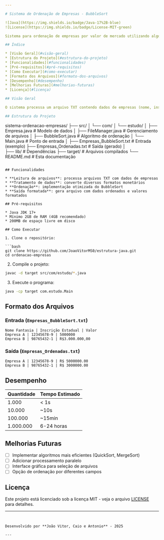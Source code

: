 ```yaml
---

# Sistema de Ordenação de Empresas - BubbleSort

![Java](https://img.shields.io/badge/Java-17%2B-blue)
![License](https://img.shields.io/badge/License-MIT-green)

Sistema para ordenação de empresas por valor de mercado utilizando algoritmo BubbleSort, desenvolvido em Java para a disciplina de Estrutura de Dados.

## Índice

* [Visão Geral](#visão-geral)
* [Estrutura do Projeto](#estrutura-do-projeto)
* [Funcionalidades](#funcionalidades)
* [Pré-requisitos](#pré-requisitos)
* [Como Executar](#como-executar)
* [Formato dos Arquivos](#formato-dos-arquivos)
* [Desempenho](#desempenho)
* [Melhorias Futuras](#melhorias-futuras)
* [Licença](#licença)

## Visão Geral

O sistema processa um arquivo TXT contendo dados de empresas (nome, inscrição estadual e valor de mercado) e gera um novo arquivo com os registros ordenados por valor de mercado em ordem decrescente.

## Estrutura do Projeto

```
sistema-ordenacao-empresas/
├── src/
│   └── com/
│       └── estudo/
│           ├── Empresa.java        # Modelo de dados
│           ├── FileManager.java    # Gerenciamento de arquivos
│           ├── BubbleSort.java     # Algoritmo de ordenação
│           └── Main.java           # Ponto de entrada
│
├── Empresas_BubbleSort.txt     # Entrada (exemplo)
├── Empresas_Ordenadas.txt      # Saída (gerado)
│  
├── lib/                            # Dependências
├── target/                         # Arquivos compilados
└── README.md                       # Esta documentação
```

## Funcionalidades

* **Leitura de arquivos**: processa arquivos TXT com dados de empresas
* **Tratamento de dados**: converte diversos formatos monetários
* **Ordenação**: implementação otimizada do BubbleSort
* **Saída formatada**: gera arquivo com dados ordenados e valores formatados

## Pré-requisitos

* Java JDK 17+
* Mínimo 2GB de RAM (4GB recomendado)
* 200MB de espaço livre em disco

## Como Executar

1. Clone o repositório:

```bash
git clone https://github.com/JoaoVitorMS0/estrutura-java.git
cd ordenacao-empresas
```

2. Compile o projeto:

```bash
javac -d target src/com/estudo/*.java
```

3. Execute o programa:

```bash
java -cp target com.estudo.Main
```

## Formato dos Arquivos

### Entrada (`Empresas_BubbleSort.txt`)

```
Nome Fantasia | Inscrição Estadual | Valor
Empresa A | 12345678-9 | 5000000
Empresa B | 98765432-1 | R$3.000.000,00
```

### Saída (`Empresas_Ordenadas.txt`)

```
Empresa A | 12345678-9 | R$ 5000000.00
Empresa B | 98765432-1 | R$ 3000000.00
```

## Desempenho

| Quantidade | Tempo Estimado |
| ---------- | -------------- |
| 1.000      | < 1s           |
| 10.000     | \~10s          |
| 100.000    | \~15min        |
| 1.000.000  | 6-24 horas     |

## Melhorias Futuras

* [ ] Implementar algoritmos mais eficientes (QuickSort, MergeSort)
* [ ] Adicionar processamento paralelo
* [ ] Interface gráfica para seleção de arquivos
* [ ] Opção de ordenação por diferentes campos

## Licença

Este projeto está licenciado sob a licença MIT - veja o arquivo [LICENSE](LICENSE) para detalhes.

---
```


Desenvolvido por **João Vitor, Caio e Antonio** - 2025

---
